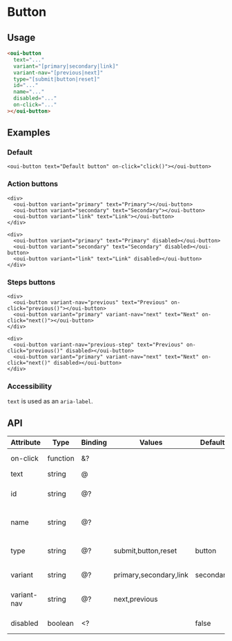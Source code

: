 # Button

<component-status cx-design="complete" ux="prototype"></component-status>

## Usage

```html
<oui-button
  text="..."
  variant="[primary|secondary|link]"
  variant-nav="[previous|next]"
  type="[submit|button|reset]"
  id="..."
  name="..."
  disabled="..."
  on-click="..."
></oui-button>
```

## Examples

### Default

```html:preview
<oui-button text="Default button" on-click="click()"></oui-button>
```

### Action buttons

```html:preview
<div>
  <oui-button variant="primary" text="Primary"></oui-button>
  <oui-button variant="secondary" text="Secondary"></oui-button>
  <oui-button variant="link" text="Link"></oui-button>
</div>

<div>
  <oui-button variant="primary" text="Primary" disabled></oui-button>
  <oui-button variant="secondary" text="Secondary" disabled></oui-button>
  <oui-button variant="link" text="Link" disabled></oui-button>
</div>
```

### Steps buttons

```html:preview
<div>
  <oui-button variant-nav="previous" text="Previous" on-click="previous()"></oui-button>
  <oui-button variant="primary" variant-nav="next" text="Next" on-click="next()"></oui-button>
</div>

<div>
  <oui-button variant-nav="previous-step" text="Previous" on-click="previous()" disabled></oui-button>
  <oui-button variant="primary" variant-nav="next" text="Next" on-click="next()" disabled></oui-button>
</div>
```

### Accessibility

`text` is used as an `aria-label`.

## API

| Attribute     | Type     | Binding | Values                 | Default   | Description                      |
| ----          | ----     | ----    | ----                   | ----      | ----                             |
| on-click      | function | &?      |                        |           | click handler                    |
| text          | string   | @       |                        |           | button text                      |
| id            | string   | @?      |                        |           | id attribute of the button       |
| name          | string   | @?      |                        |           | name attribute of the button     |
| type          | string   | @?      | submit,button,reset    | button    | type attribute of the button     |
| variant       | string   | @?      | primary,secondary,link | secondary | modifier for button              |
| variant-nav   | string   | @?      | next,previous          |           | nav modifier for button          |
| disabled      | boolean  | <?      |                        | false     | disabled flag                    |
